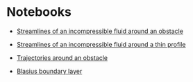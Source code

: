 # Notebooks

- [Streamlines of an incompressible fluid around an obstacle](https://jfbarthelemy.github.io/FluidMechanicsNotebooks/streamlines)

- [Streamlines of an incompressible fluid around a thin profile](https://jfbarthelemy.github.io/FluidMechanicsNotebooks/thinprofiles.html)

- [Trajectories around an obstacle](https://jfbarthelemy.github.io/FluidMechanicsNotebooks/trajectories.html)

- [Blasius boundary layer](https://jfbarthelemy.github.io/FluidMechanicsNotebooks/blasius.html)

